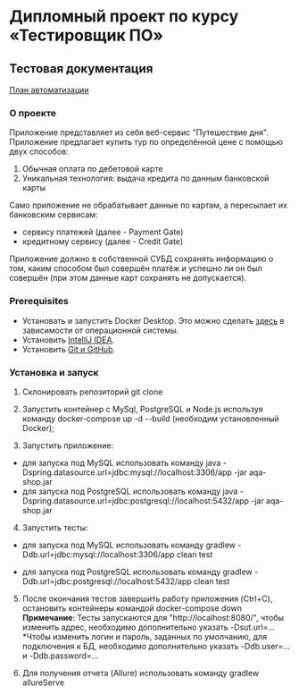 # Дипломный проект по курсу «Тестировщик ПО»

## Тестовая документация
[План автоматизации](https://github.com/Aleksey-Bur/DiplomQA/blob/master/Documents/Plan.md)

### О проекте
Приложение представляет из себя веб-сервис "Путешествие дня". Приложение предлагает купить тур по определённой цене с помощью двух способов:

1. Обычная оплата по дебетовой карте
2. Уникальная технология: выдача кредита по данным банковской карты

Само приложение не обрабатывает данные по картам, а пересылает их банковским сервисам:

* сервису платежей (далее - Payment Gate)
* кредитному сервису (далее - Credit Gate)

Приложение должно в собственной СУБД сохранять информацию о том, каким способом был совершён платёж и успешно ли он был совершён (при этом данные карт сохранять не допускается).

### Prerequisites
* Установать и запустить Docker Desktop. Это можно сделать [здесь](https://docs.docker.com/) в зависимости от операционной системы.
* Установить [IntelliJ IDEA](https://www.jetbrains.com/ru-ru/idea/).
* Установить [Git и GitHub](https://desktop.github.com/).

### Установка и запуск

1. Склонировать репозиторий git clone

2. Запустить контейнер с MySql, PostgreSQL и Node.js используя команду docker-compose up -d --build (необходим установленный Docker);

3. Запустить приложение:

* для запуска под MySQL использовать команду
java -Dspring.datasource.url=jdbc:mysql://localhost:3306/app -jar aqa-shop.jar
* для запуска под PostgreSQL использовать команду
java -Dspring.datasource.url=jdbc:postgresql://localhost:5432/app -jar aqa-shop.jar
4. Запустить тесты:

* для запуска под MySQL использовать команду
gradlew -Ddb.url=jdbc:mysql://localhost:3306/app clean test

* для запуска под PostgreSQL использовать команду
gradlew -Ddb.url=jdbc:postgresql://localhost:5432/app clean test

5. После окончания тестов завершить работу приложения (Ctrl+C), остановить контейнеры командой docker-compose down
**Примечание**: Тесты запускаются для "http://localhost:8080/", чтобы изменить адрес, необходимо дополнительно указать -Dsut.url=... *Чтобы изменить логин и пароль, заданных по умолчанию, для подключения к БД, необходимо дополнительно указать -Ddb.user=... и -Ddb.password=...

6. Для получения отчета (Allure) использовать команду gradlew allureServe